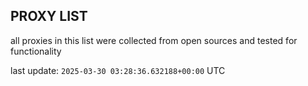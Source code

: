 ## PROXY LIST

all proxies in this list were collected from open sources and tested for functionality

last update: `2025-03-30 03:28:36.632188+00:00` UTC